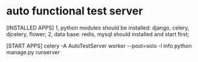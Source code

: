 # auto functional test server
[INSTALLED APPS]
1, python modules should be installed: django, celery, djcelery, flower;
2, data base: redis, mysql should installed and start first;

[START APPS]
celery -A AutoTestServer worker --pool=solo -l info
python manage.py runserver
